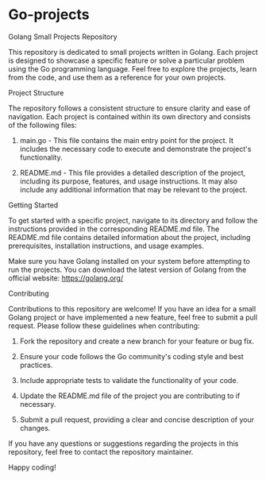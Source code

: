 # Go-projects

Golang Small Projects Repository

This repository is dedicated to small projects written in Golang. Each project is designed to showcase a specific feature or solve a particular problem using the Go programming language. Feel free to explore the projects, learn from the code, and use them as a reference for your own projects.

Project Structure

The repository follows a consistent structure to ensure clarity and ease of navigation. Each project is contained within its own directory and consists of the following files:

1. main.go - This file contains the main entry point for the project. It includes the necessary code to execute and demonstrate the project's functionality.

2. README.md - This file provides a detailed description of the project, including its purpose, features, and usage instructions. It may also include any additional information that may be relevant to the project.

Getting Started

To get started with a specific project, navigate to its directory and follow the instructions provided in the corresponding README.md file. The README.md file contains detailed information about the project, including prerequisites, installation instructions, and usage examples.

Make sure you have Golang installed on your system before attempting to run the projects. You can download the latest version of Golang from the official website: https://golang.org/

Contributing

Contributions to this repository are welcome! If you have an idea for a small Golang project or have implemented a new feature, feel free to submit a pull request. Please follow these guidelines when contributing:

1. Fork the repository and create a new branch for your feature or bug fix.

2. Ensure your code follows the Go community's coding style and best practices.

3. Include appropriate tests to validate the functionality of your code.

4. Update the README.md file of the project you are contributing to if necessary.

5. Submit a pull request, providing a clear and concise description of your changes.

If you have any questions or suggestions regarding the projects in this repository, feel free to contact the repository maintainer.

Happy coding!
